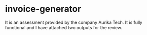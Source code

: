 # invoice-generator
It is an assessment provided by the company Aurika Tech. It is fully functional and I have attached two outputs for the review.
